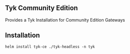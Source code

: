 ## Tyk Community Edition
Provides a Tyk Installation for Community Edition Gateways

## Installation
	helm install tyk-ce ./tyk-headless -n tyk
